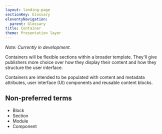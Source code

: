 ```yaml
---
layout: landing-page
sectionKey: Glossary
eleventyNavigation:
  parent: Glossary
title: Container
theme: Presentation layer
---
```


*Note: Currently in development.*

Containers will be flexible sections within a broader template. They'll give publishers more choice over how they display their content and how they structure the user interface.

Containers are intended to be populated with content and metadata attributes, user interface (UI) components and reusable content blocks.

## Non-preferred terms

+ Block
+ Section
+ Module
+ Component